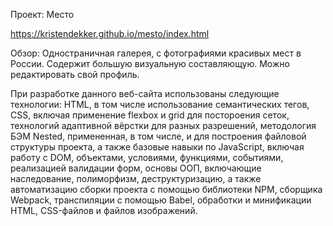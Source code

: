 Проект: Место

https://kristendekker.github.io/mesto/index.html

Обзор:
Одностраничная галерея, с фотографиями красивых мест в России. Содержит большую визуальную составляющую. Можно редактировать свой профиль.

При разработке данного веб-сайта использованы следующие технологии: HTML, в том числе использование семантических тегов, CSS, включая применение flexbox и grid для постороения сеток, технологий адаптивной вёрстки для разных разрешений, методология БЭМ Nested, примененная, в том числе, и для построения файловой структуры проекта, а также базовые навыки по JavaScript, включая работу с DOM, объектами, условиями, функциями, событиями, реализацией валидации форм, основы ООП, включающие наследование, полиморфизм, деструктуризацию, а также автоматизацию сборки проекта с помощью библиотеки NPM, сборщика Webpack, транспиляции с помощью Babel, обработки и минификации HTML, CSS-файлов и файлов изображений.

